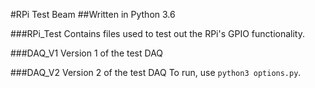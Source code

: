 #RPi Test Beam
##Written in Python 3.6

###RPi_Test
Contains files used to test out the RPi's GPIO functionality.

###DAQ_V1
Version 1 of the test DAQ

###DAQ_V2
Version 2 of the test DAQ
To run, use `python3 options.py`.
